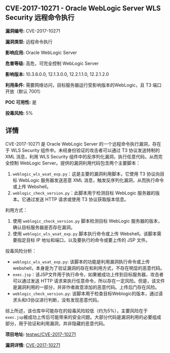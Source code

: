 ## CVE-2017-10271 - Oracle WebLogic Server WLS Security 远程命令执行

**漏洞编号:** CVE-2017-10271

**漏洞类型:** 远程命令执行

**影响应用:** Oracle WebLogic Server

**危害等级:** 高危，可完全控制 WebLogic Server

**影响版本:** 10.3.6.0.0, 12.1.3.0.0, 12.2.1.1.0, 12.2.1.2.0

**利用条件:** 需要网络访问，目标服务器运行受影响版本的WebLogic，且 T3 端口开放（默认 7001）

**POC 可用性:** 是

**投毒风险:** 5%

## 详情

CVE-2017-10271 是 Oracle WebLogic Server 的一个远程命令执行漏洞，存在于 WLS Security 组件中。未经身份验证的攻击者可以通过 T3 协议发送特制的 XML 消息，利用 WLS Security 组件中的反序列化漏洞，执行任意代码，从而完全控制 WebLogic Server。提供的漏洞利用代码包含两个主要脚本：

1.  `weblogic_wls_wsat_exp.py`：这是主要的漏洞利用脚本，它使用 T3 协议向目标 WebLogic 服务器发送恶意 XML 消息，触发反序列化漏洞，从而执行命令或上传 Webshell。
2.  `weblogic_check_version.py`：此脚本用于检测目标 WebLogic 服务器的版本。它通过发送 HTTP 请求或使用 T3 协议获取版本信息。

利用方式：

1.  使用 `weblogic_check_version.py` 脚本检测目标 WebLogic 服务器的版本，确认目标服务器是否存在漏洞。
2.  使用 `weblogic_wls_wsat_exp.py` 脚本执行命令或上传 Webshell。该脚本需要指定目标 IP 地址和端口，以及要执行的命令或要上传的 JSP 文件。

投毒风险分析：

*   `weblogic_wls_wsat_exp.py`: 该脚本的功能是利用漏洞执行命令或上传webshell，本身是为了验证漏洞的存在和利用方式，不存在明显的恶意代码。
*   `exec.jsp`：该JSP文件用于执行命令，如果被成功上传到目标服务器，攻击者可以通过发送 HTTP 请求来执行任意命令，所以存在一定风险。但是，该文件是漏洞利用的一部分，并非作者故意添加的恶意代码。上传后门存在风险。
*   `weblogic_check_version.py`: 该脚本用于检查目标Weblogic的版本，通过请求头和t3协议进行判断，没有发现恶意代码。

综上所述，该仓库中可能存在的投毒风险较低（约为5%），主要风险在于`exec.jsp`被成功上传后可能带来的安全问题。大部分代码是漏洞利用的必要组成部分，用于验证和利用漏洞，并非隐藏的恶意代码。

**项目地址:** [testwc/CVE-2017-10271](https://github.com/testwc/CVE-2017-10271)

**漏洞详情:** [CVE-2017-10271](https://nvd.nist.gov/vuln/detail/CVE-2017-10271)